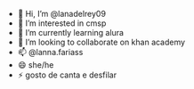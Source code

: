 - 👋 Hi, I’m @lanadelrey09
- 👀 I’m interested in cmsp
- 🌱 I’m currently learning alura
- 💞️ I’m looking to collaborate on khan academy
- 📫 @lanna.fariass
- 😄 she/he
- ⚡ gosto de canta e desfilar

<!---
lanadelrey09/lanadelrey09 is a ✨ special ✨ repository because its `README.md` (this file) appears on your GitHub profile.
You can click the Preview link to take a look at your changes.
--->
